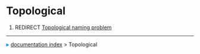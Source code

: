 # Topological
1.  REDIRECT [Topological naming problem](Topological_naming_problem.md)



---
![](images/Right_arrow.png) [documentation index](../README.md) > Topological
